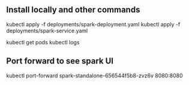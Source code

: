 ## Install locally and other commands

kubectl apply -f deployments/spark-deployment.yaml
kubectl apply -f deployments/spark-service.yaml

kubectl get pods
kubectl logs <pod-name>

## Port forward to see spark UI
kubectl port-forward spark-standalone-656544f5b8-zvz6v 8080:8080

